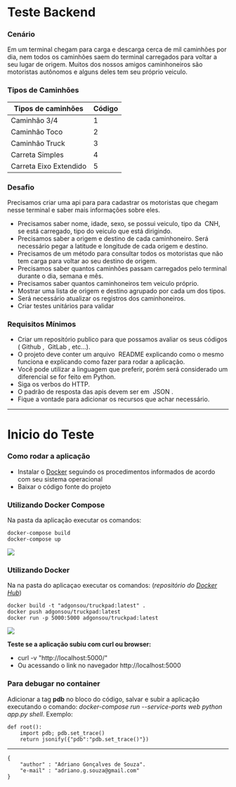 # Teste Backend

### Cenário
Em um terminal chegam para carga e descarga cerca de mil caminhões por dia, nem todos os caminhões saem do terminal carregados para voltar a seu lugar de origem. Muitos dos nossos amigos caminhoneiros são motoristas autônomos e alguns deles tem seu próprio veiculo.

### Tipos de Caminhões

| Tipos de caminhões     | Código |
|------------------------|--------| 
| Caminhão 3/4           | 1      |
| Caminhão Toco          | 2      |
| Caminhão Truck         | 3      |
| Carreta Simples        | 4      |
| Carreta Eixo Extendido | 5      |

### Desafio
Precisamos criar uma api para para cadastrar os motoristas que chegam nesse terminal e saber mais informações sobre eles. 
- Precisamos saber nome, idade, sexo, se possui veiculo, tipo da ​ CNH​, se está carregado, tipo do veiculo que está dirigindo.
- Precisamos saber a origem e destino de cada caminhoneiro. Será necessário pegar a latitude e longitude de cada origem e destino.
- Precisamos de um método para consultar todos os motoristas que não tem carga para voltar ao seu destino de origem.
- Precisamos saber quantos caminhões passam carregados pelo terminal durante o dia, semana e mês.
- Precisamos saber quantos caminhoneiros tem veiculo próprio.
- Mostrar uma lista de origem e destino agrupado por cada um dos tipos.
- Será necessário atualizar os registros dos caminhoneiros.
- Criar testes unitários para validar

### Requisitos Mínimos
* Criar um repositório publico para que possamos avaliar os seus códigos (​ Github​ , ​ GitLab​ , etc...).
* O projeto deve conter um arquivo ​ README​ explicando como o mesmo funciona e explicando como fazer para rodar a aplicação.
* Você pode utilizar a linguagem que preferir, porém será considerado um diferencial se for feito em Python​.
* Siga os verbos do HTTP.
* O padrão de resposta das apis devem ser em ​ JSON​ .
* Fique a vontade para adicionar os recursos que achar necessário.

------------

# Inicio do Teste

### Como rodar a aplicação
* Instalar o [Docker] seguindo os procedimentos informados de acordo com seu sistema operacional
* Baixar o código fonte do projeto

### Utilizando Docker Compose
Na pasta da aplicação executar os comandos:
```
docker-compose build
docker-compose up
```
<img src="images/Homepage.png" align="center"/>

### Utilizando Docker
Na na pasta do aplicaçao executar os comandos:
(*repositório do [Docker Hub]*)
```
docker build -t "adgonsou/truckpad:latest" . 
docker push adgonsou/truckpad:latest
docker run -p 5000:5000 adgonsou/truckpad:latest
```
<img src="images/Homepage.png" align="center"/>

**Teste se a aplicação subiu com curl ou browser:**
* curl -v "http://localhost:5000/"
* Ou acessando o link no navegador http://localhost:5000

### Para debugar no container
Adicionar a tag **pdb** no bloco do código, salvar e subir a aplicação executando o comando: *docker-compose run --service-ports web python app.py shell*. Exemplo:

```
def root():
    import pdb; pdb.set_trace()
    return jsonify({"pdb":"pdb.set_trace()"})
```

------------

```
{
    "author" : "Adriano Gonçalves de Souza".
    "e-mail" : "adriano.g.souza@gmail.com"
}
```
[Docker]: https://docs.docker.com/install/
[Docker Hub]: https://hub.docker.com/
[here]: https://medium.com/@daniel.carlier/how-to-build-a-simple-flask-restful-api-with-docker-compose-2d849d738137
